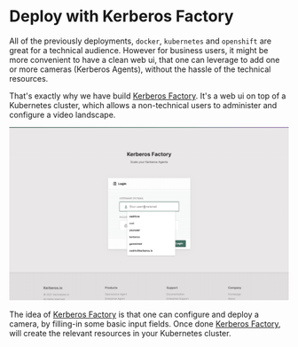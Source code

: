 # Deploy with Kerberos Factory

All of the previously deployments, `docker`, `kubernetes` and `openshift` are great for a technical audience. However for business users, it might be more convenient to have a clean web ui, that one can leverage to add one or more cameras (Kerberos Agents), without the hassle of the technical resources.

That's exactly why we have build [Kerberos Factory](https://github.com/kerberos-io/factory). It's a web ui on top of a Kubernetes cluster, which allows a non-technical users to administer and configure a video landscape.

![Factory login](./factory-login.gif)

The idea of [Kerberos Factory](https://github.com/kerberos-io/factory) is that one can configure and deploy a camera, by filling-in some basic input fields. Once done [Kerberos Factory](https://github.com/kerberos-io/factory), will create the relevant resources in your Kubernetes cluster.
